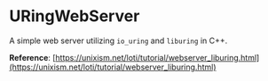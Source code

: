 # URingWebServer

A simple web server utilizing `io_uring` and `liburing` in C++.

**Reference**: [https://unixism.net/loti/tutorial/webserver_liburing.html](https://unixism.net/loti/tutorial/webserver_liburing.html)
